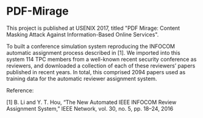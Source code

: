 # PDF-Mirage
This project is published at USENIX 2017, titled "PDF Mirage: Content Masking Attack Against Information-Based Online Services". 

To built a conference simulation system reproducing the INFOCOM automatic assignment process described in [1]. We imported into this system 114 TPC members from a well-known recent security conference as reviewers, and downloaded a collection of each of these reviewers’ papers published in recent years. In total, this comprised 2094 papers used as training data for the automatic reviewer assignment system. 

Reference:

[1] B. Li and Y. T. Hou, “The New Automated IEEE INFOCOM Review Assignment System,” IEEE Network, vol. 30, no. 5, pp. 18–24, 2016
